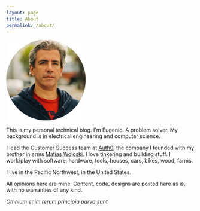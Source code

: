 ```yaml
---
layout: page
title: About
permalink: /about/
---
```


![](/media/eugeniop.png)

This is my personal technical blog. I'm Eugenio. A problem solver. My background is in electrical engineering and computer science. 

I lead the Customer Success team at [Auth0](https://auth0.com), the company I founded with my brother in arms [Matias Woloski](https://twitter.com/woloski). I love tinkering and building stuff. I work/play with software, hardware, tools, houses, cars, bikes, wood, farms.

I live in the Pacific Northwest, in the United States.

All opinions here are mine. Content, code, designs are posted here as is, with no warranties of any kind.

_Omnium enim rerum principia parva sunt_